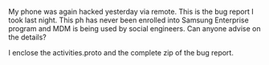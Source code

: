 My phone was again hacked yesterday via remote. This is the bug report I took last night. This ph has never been enrolled into Samsung Enterprise program and MDM is being used by social engineers. Can anyone advise on the details?

I enclose the activities.proto and the complete zip of the bug report.


